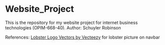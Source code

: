 # Website_Project
This is the repository for my website project for internet business technologies (OPIM-668-40).
Author: Schuyler Robinson

References:
<a href="https://www.vecteezy.com/free-vector/lobster-logo">Lobster Logo Vectors by Vecteezy</a>  for lobster picture on navbar
